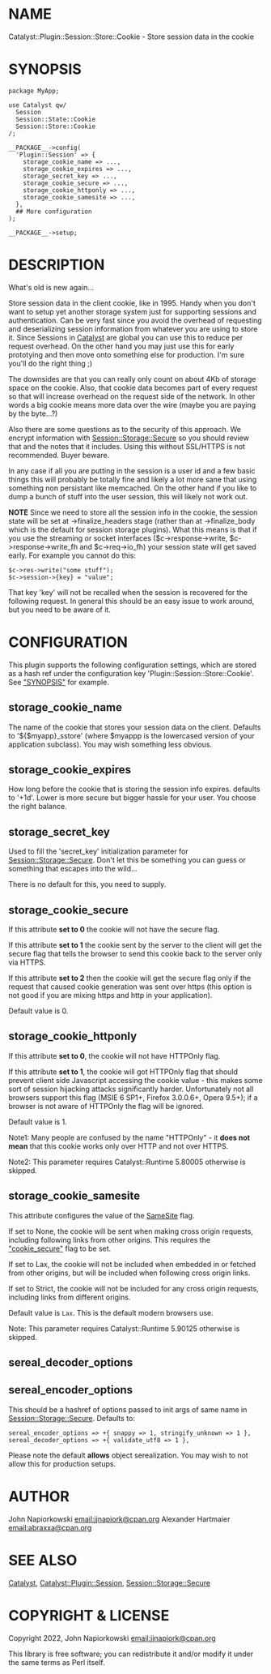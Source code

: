 # NAME

Catalyst::Plugin::Session::Store::Cookie - Store session data in the cookie

# SYNOPSIS

    package MyApp;

    use Catalyst qw/
      Session
      Session::State::Cookie
      Session::Store::Cookie
    /;

    __PACKAGE__->config(
      'Plugin::Session' => {
        storage_cookie_name => ...,
        storage_cookie_expires => ...,
        storage_secret_key => ...,
        storage_cookie_secure => ...,
        storage_cookie_httponly => ...,
        storage_cookie_samesite => ...,
      },
      ## More configuration
    );

    __PACKAGE__->setup;

# DESCRIPTION

What's old is new again...

Store session data in the client cookie, like in 1995.  Handy when you don't
want to setup yet another storage system just for supporting sessions and
authentication. Can be very fast since you avoid the overhead of requesting and
deserializing session information from whatever you are using to store it.
Since Sessions in [Catalyst](https://metacpan.org/pod/Catalyst) are global you can use this to reduce per request
overhead.  On the other hand you may just use this for early prototying and
then move onto something else for production.  I'm sure you'll do the right
thing ;)

The downsides are that you can really only count on about 4Kb of storage space
on the cookie.  Also, that cookie data becomes part of every request so that
will increase overhead on the request side of the network.  In other words a big
cookie means more data over the wire (maybe you are paying by the byte...?)

Also there are some questions as to the security of this approach.  We encrypt
information with [Session::Storage::Secure](https://metacpan.org/pod/Session%3A%3AStorage%3A%3ASecure) so you should review that and the
notes that it includes.  Using this without SSL/HTTPS is not recommended.  Buyer
beware.

In any case if all you are putting in the session is a user id and a few basic
things this will probably be totally fine and likely a lot more sane that using
something non persistant like memcached.  On the other hand if you like to dump
a bunch of stuff into the user session, this will likely not work out.

**NOTE** Since we need to store all the session info in the cookie, the session
state will be set at ->finalize\_headers stage (rather than at ->finalize\_body
which is the default for session storage plugins).  What this means is that if
you use the streaming or socket interfaces ($c->response->write, $c->response->write\_fh
and $c->req->io\_fh) your session state will get saved early.  For example you
cannot do this:

    $c->res->write("some stuff");
    $c->session->{key} = "value";

That key 'key' will not be recalled when the session is recovered for the following
request.  In general this should be an easy issue to work around, but you need
to be aware of it.

# CONFIGURATION

This plugin supports the following configuration settings, which are stored as
a hash ref under the configuration key 'Plugin::Session::Store::Cookie'.  See
["SYNOPSIS"](#synopsis) for example.

## storage\_cookie\_name

The name of the cookie that stores your session data on the client.  Defaults
to '${$myapp}\_sstore' (where $myappp is the lowercased version of your application
subclass).  You may wish something less obvious.

## storage\_cookie\_expires

How long before the cookie that is storing the session info expires.  defaults
to '+1d'.  Lower is more secure but bigger hassle for your user.  You choose the
right balance.

## storage\_secret\_key

Used to fill the 'secret\_key' initialization parameter for [Session::Storage::Secure](https://metacpan.org/pod/Session%3A%3AStorage%3A%3ASecure).
Don't let this be something you can guess or something that escapes into the
wild...

There is no default for this, you need to supply.

## storage\_cookie\_secure

If this attribute **set to 0** the cookie will not have the secure flag.

If this attribute **set to 1** the cookie sent by the server to the client
will get the secure flag that tells the browser to send this cookie back to
the server only via HTTPS.

If this attribute **set to 2** then the cookie will get the secure flag only if
the request that caused cookie generation was sent over https (this option is
not good if you are mixing https and http in your application).

Default value is 0.

## storage\_cookie\_httponly

If this attribute **set to 0**, the cookie will not have HTTPOnly flag.

If this attribute **set to 1**, the cookie will got HTTPOnly flag that should
prevent client side Javascript accessing the cookie value - this makes some
sort of session hijacking attacks significantly harder. Unfortunately not all
browsers support this flag (MSIE 6 SP1+, Firefox 3.0.0.6+, Opera 9.5+); if
a browser is not aware of HTTPOnly the flag will be ignored.

Default value is 1.

Note1: Many people are confused by the name "HTTPOnly" - it **does not mean**
that this cookie works only over HTTP and not over HTTPS.

Note2: This parameter requires Catalyst::Runtime 5.80005 otherwise is skipped.

## storage\_cookie\_samesite

This attribute configures the value of the
[SameSite](https://developer.mozilla.org/en-US/docs/Web/HTTP/Headers/Set-Cookie/SameSite)
flag.

If set to None, the cookie will be sent when making cross origin requests,
including following links from other origins. This requires the
["cookie\_secure"](#cookie_secure) flag to be set.

If set to Lax, the cookie will not be included when embedded in or fetched from
other origins, but will be included when following cross origin links.

If set to Strict, the cookie will not be included for any cross origin requests,
including links from different origins.

Default value is `Lax`. This is the default modern browsers use.

Note: This parameter requires Catalyst::Runtime 5.90125 otherwise is skipped.

## sereal\_decoder\_options

## sereal\_encoder\_options

This should be a hashref of options passed to init args of same name in
[Session::Storage::Secure](https://metacpan.org/pod/Session%3A%3AStorage%3A%3ASecure).  Defaults to:

    sereal_encoder_options => +{ snappy => 1, stringify_unknown => 1 },
    sereal_decoder_options => +{ validate_utf8 => 1 },

Please note the default **allows** object serealization.  You may wish to
not allow this for production setups.

# AUTHOR

John Napiorkowski [email:jjnapiork@cpan.org](email:jjnapiork@cpan.org)
Alexander Hartmaier [email:abraxxa@cpan.org](email:abraxxa@cpan.org)

# SEE ALSO

[Catalyst](https://metacpan.org/pod/Catalyst), [Catalyst::Plugin::Session](https://metacpan.org/pod/Catalyst%3A%3APlugin%3A%3ASession), [Session::Storage::Secure](https://metacpan.org/pod/Session%3A%3AStorage%3A%3ASecure)

# COPYRIGHT & LICENSE

Copyright 2022, John Napiorkowski [email:jjnapiork@cpan.org](email:jjnapiork@cpan.org)

This library is free software; you can redistribute it and/or modify it under
the same terms as Perl itself.
